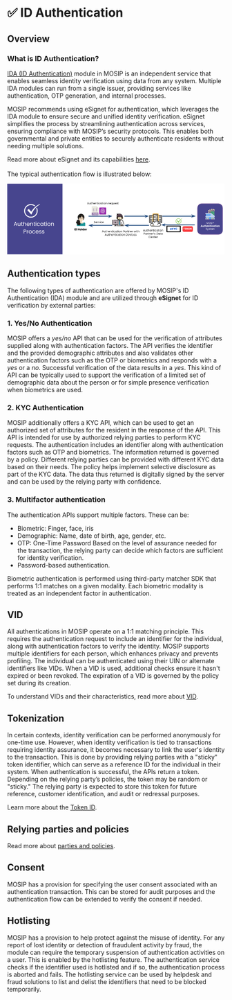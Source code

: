 # ✅ ID Authentication

## Overview

### What is ID Authentication?

[IDA (ID Authentication)](https://docs.mosip.io/1.2.0/modules/id-authentication-services) module in MOSIP is an independent service that enables seamless identity verification using data from any system. Multiple IDA modules can run from a single issuer, providing services like authentication, OTP generation, and internal processes.

MOSIP recommends using eSignet for authentication, which leverages the IDA module to ensure secure and unified identity verification. eSignet simplifies the process by streamlining authentication across services, ensuring compliance with MOSIP’s security protocols. This enables both governmental and private entities to securely authenticate residents without needing multiple solutions.

Read more about eSignet and its capabilities [here](https://docs.esignet.io/).\
\
The typical authentication flow is illustrated below:

![Authentication Process](.gitbook/assets/ida-process.png)

## Authentication types

The following types of authentication are offered by MOSIP's ID Authentication (IDA) module and are utilized through **eSignet** for ID verification by external parties:

### 1. Yes/No Authentication

MOSIP offers a _yes/no_ API that can be used for the verification of attributes supplied along with authentication factors. The API verifies the identifier and the provided demographic attributes and also validates other authentication factors such as the OTP or biometrics and responds with a _yes_ or a _no_. Successful verification of the data results in a _yes_. This kind of API can be typically used to support the verification of a limited set of demographic data about the person or for simple presence verification when biometrics are used.

### 2. KYC Authentication

MOSIP additionally offers a KYC API, which can be used to get an authorized set of attributes for the resident in the response of the API. This API is intended for use by authorized relying parties to perform KYC requests. The authentication includes an identifier along with authentication factors such as OTP and biometrics. The information returned is governed by a policy. Different relying parties can be provided with different KYC data based on their needs. The policy helps implement selective disclosure as part of the KYC data. The data thus returned is digitally signed by the server and can be used by the relying party with confidence.

### 3. Multifactor authentication

The authentication APIs support multiple factors. These can be:

* Biometric: Finger, face, iris
* Demographic: Name, date of birth, age, gender, etc.
* OTP: One-Time Password Based on the level of assurance needed for the transaction, the relying party can decide which factors are sufficient for identity verification.
* Password-based authentication.

Biometric authentication is performed using third-party matcher SDK that performs 1:1 matches on a given modality. Each biometric modality is treated as an independent factor in authentication.

## VID

All authentications in MOSIP operate on a 1:1 matching principle. This requires the authentication request to include an identifier for the individual, along with authentication factors to verify the identity. MOSIP supports multiple identifiers for each person, which enhances privacy and prevents profiling. The individual can be authenticated using their UIN or alternate identifiers like VIDs. When a VID is used, additional checks ensure it hasn't expired or been revoked. The expiration of a VID is governed by the policy set during its creation.

To understand VIDs and their characteristics, read more about [VID](id-lifecycle-management/identifiers.md#vid).

## Tokenization

In certain contexts, identity verification can be performed anonymously for one-time use. However, when identity verification is tied to transactions requiring identity assurance, it becomes necessary to link the user's identity to the transaction. This is done by providing relying parties with a "sticky" token identifier, which can serve as a reference ID for the individual in their system. When authentication is successful, the APIs return a token. Depending on the relying party’s policies, the token may be random or "sticky." The relying party is expected to store this token for future reference, customer identification, and audit or redressal purposes.

Learn more about the [Token ID](id-lifecycle-management/identifiers.md#token).

## Relying parties and policies

Read more about [parties and policies](modules/partner-management-services/pms-existing/partner-policies.md).

## Consent

MOSIP has a provision for specifying the user consent associated with an authentication transaction. This can be stored for audit purposes and the authentication flow can be extended to verify the consent if needed.

## Hotlisting

MOSIP has a provision to help protect against the misuse of identity. For any report of lost identity or detection of fraudulent activity by fraud, the module can require the temporary suspension of authentication activities on a user. This is enabled by the hotlisting feature. The authentication service checks if the identifier used is hotlisted and if so, the authentication process is aborted and fails. The hotlisting service can be used by helpdesk and fraud solutions to list and delist the identifiers that need to be blocked temporarily.
